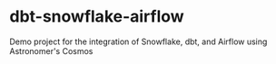# dbt-snowflake-airflow
Demo project for the integration of Snowflake, dbt, and Airflow using Astronomer's Cosmos
